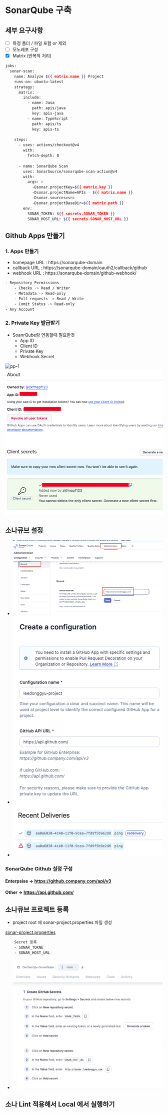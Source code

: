 # SonarQube 구축

## 세부 요구사항

- [ ] 특정 폴더 / 파일 포함 or 제외
- [ ] 모노레포 구성 
- [x] Matrix (반복적 처리)

```sh
jobs:
  sonar-scan:
    name: Analyze ${{ matrix.name }} Project
    runs-on: ubuntu-latest
    strategy:
      matrix:
        include:
          - name: Java
            path: apis/java
            key: apis-java
          - name: TypeScript
            path: apis/ts
            key: apis-ts

    steps:
      - uses: actions/checkout@v4
        with:
          fetch-depth: 0

      - name: SonarQube Scan
        uses: SonarSource/sonarqube-scan-action@v4
        with:
          args: >
            -Dsonar.projectKey=${{ matrix.key }}
            -Dsonar.projectName=APIs - ${{ matrix.name }}
            -Dsonar.sources=src
            -Dsonar.projectBaseDir=${{ matrix.path }}
        env:
          SONAR_TOKEN: ${{ secrets.SONAR_TOKEN }}
          SONAR_HOST_URL: ${{ secrets.SONAR_HOST_URL }}
```


## Github Apps 만들기

### 1. Apps 만들기
- homepage URL : https://sonarqube-domain
- callback URL : https://sonarqube-domain/oauth2/callback/github
- webhook URL : https://sonarqube-domain/github-webhook/

```sh
- Repository Permissions
    - Checks -> Read / Writer
    - Metadata -> Read-only
    - Pull requests -> Read / Write
    - Comit Status -> Read-only
- Any Account
```

### 2. Private Key 발급받기

- SoanrQube랑 연동할때 필요한것
    - App ID
    - Client ID
    - Private Key
    - Webhook Secret

![pp-1](./public/pp-1.png)
![private](./public/private.png)

## 소나큐브 설정

- ![1](./public/1.png)
- ![2](./public/2.png)
- ![3](./public/3.png)

### SonarQube Github 설정 구성 
#### Enterpsise -> https://github.company.com/api/v3
#### Other -> https://api.github.com/

## 소나큐브 프로젝트 등록

- project root 에 sonar-project.properties 파일 생성

[sonar-project.properties](./sonar-project.properties)

```sh
    Secret 등록
    - SONAR_TOKNE
    - SONAR_HOST_URL
```

- ![4](./public/4.png)

## 소나 Lint 적용해서 Local 에서 실행하기
